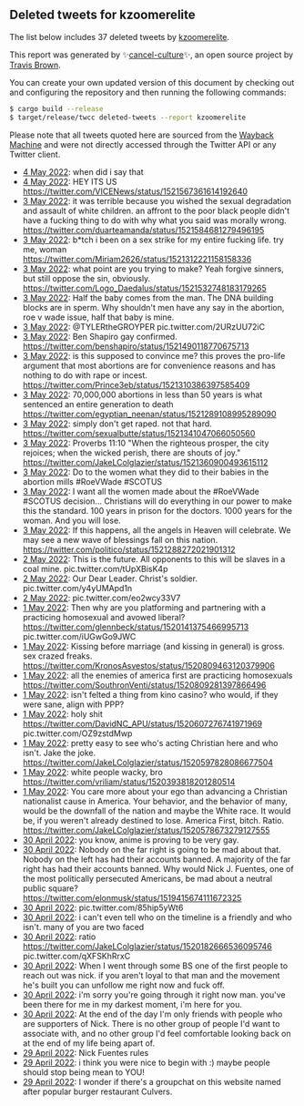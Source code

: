 ## Deleted tweets for kzoomerelite

The list below includes 37 deleted tweets by
[kzoomerelite](https://twitter.com/kzoomerelite).



This report was generated by ✨[cancel-culture](https://github.com/travisbrown/cancel-culture)✨,
an open source project by [Travis Brown](https://twitter.com/travisbrown).

You can create your own updated version of this document by checking out and configuring the
repository and then running the following commands:

```bash
$ cargo build --release
$ target/release/twcc deleted-tweets --report kzoomerelite
```

Please note that all tweets quoted here are sourced from the
[Wayback Machine](https://web.archive.org) and were not directly accessed through the Twitter API or
any Twitter client.

* [ 4 May 2022](https://web.archive.org/web/20220504033930/https://twitter.com/kzoomerelite/status/1521695696927309824): when did i say that <!--1521695696927309824-->
* [ 4 May 2022](https://web.archive.org/web/20220504013638/https://twitter.com/kzoomerelite/status/1521664991065214976): HEY ITS US https://twitter.com/VICENews/status/1521567361614192640 <!--1521664991065214976-->
* [ 3 May 2022](https://web.archive.org/web/20220503223153/https://twitter.com/kzoomerelite/status/1521617466186735617): it was terrible because you wished the sexual degradation and assault of white children. an affront to the poor black people didn't have a fucking thing to do with why what you said was morally wrong. https://twitter.com/duarteamanda/status/1521584681279496195 <!--1521617466186735617-->
* [ 3 May 2022](https://web.archive.org/web/20220503190517/https://twitter.com/kzoomerelite/status/1521566456617578497): b*tch i been on a sex strike for my entire fucking life. try me, woman https://twitter.com/Miriam2626/status/1521312221158158336 <!--1521566456617578497-->
* [ 3 May 2022](https://web.archive.org/web/20220503190145/https://twitter.com/kzoomerelite/status/1521565647880306689): what point are you trying to make? Yeah forgive sinners, but still oppose the sin, obviously. https://twitter.com/Logo_Daedalus/status/1521532748183179265 <!--1521565647880306689-->
* [ 3 May 2022](https://web.archive.org/web/20220503160702/https://twitter.com/kzoomerelite/status/1521521538368950274): Half the baby comes from the man. The DNA building blocks are in sperm. Why shouldn't men have any say in the abortion, roe v wade issue, half that baby is mine. <!--1521521538368950274-->
* [ 3 May 2022](https://web.archive.org/web/20220503154343/https://twitter.com/kzoomerelite/status/1521515596407525380): @TYLERtheGROYPER  pic.twitter.com/2URzUU72iC <!--1521515596407525380-->
* [ 3 May 2022](https://web.archive.org/web/20220503151306/https://twitter.com/kzoomerelite/status/1521507906566430733): Ben Shapiro gay confirmed. https://twitter.com/benshapiro/status/1521490118770675713 <!--1521507906566430733-->
* [ 3 May 2022](https://web.archive.org/web/20220503151148/https://twitter.com/kzoomerelite/status/1521507649476608000): is this supposed to convince me? this proves the pro-life argument that most abortions are for convenience reasons and has nothing to do with rape or incest. https://twitter.com/Prince3eb/status/1521310386397585409 <!--1521507649476608000-->
* [ 3 May 2022](https://web.archive.org/web/20220503150733/https://twitter.com/kzoomerelite/status/1521506595053744131): 70,000,000 abortions in less than 50 years is what sentenced an entire generation to death https://twitter.com/egyptian_neenan/status/1521289108995289090 <!--1521506595053744131-->
* [ 3 May 2022](https://web.archive.org/web/20220503150622/https://twitter.com/kzoomerelite/status/1521506376983449600): simply don't get raped. not that hard. https://twitter.com/sexualbutte/status/1521341047066050560 <!--1521506376983449600-->
* [ 3 May 2022](https://web.archive.org/web/20220503125919/https://twitter.com/kzoomerelite/status/1521474276314042369): Proverbs 11:10 "When the righteous prosper, the city rejoices; when the wicked perish, there are shouts of joy." https://twitter.com/JakeLColglazier/status/1521360900493615112 <!--1521474276314042369-->
* [ 3 May 2022](https://web.archive.org/web/20220503014125/https://twitter.com/kzoomerelite/status/1521303707605946368): Do to the women what they did to their babies in the abortion mills  #RoeVWade   #SCOTUS <!--1521303707605946368-->
* [ 3 May 2022](https://web.archive.org/web/20220503013729/https://twitter.com/kzoomerelite/status/1521302684996972544): I want all the women made about the  #RoeVWade   #SCOTUS  decision... Christians will do everything in our power to make this the standard. 100 years in prison for the doctors. 1000 years for the woman. And you will lose. <!--1521302684996972544-->
* [ 3 May 2022](https://web.archive.org/web/20220503005506/https://twitter.com/kzoomerelite/status/1521291985050644485): If this happens, all the angels in Heaven will celebrate. We may see a new wave of blessings fall on this nation. https://twitter.com/politico/status/1521288272021901312 <!--1521291985050644485-->
* [ 2 May 2022](https://web.archive.org/web/20220502154516/https://twitter.com/kzoomerelite/status/1521153640395952128): This is the future. All opponents to this will be slaves in a coal mine. pic.twitter.com/tUpXBisK4p <!--1521153640395952128-->
* [ 2 May 2022](https://web.archive.org/web/20220502153425/https://twitter.com/kzoomerelite/status/1521150808171204615): Our Dear Leader. Christ's soldier. pic.twitter.com/y4yUMApd1n <!--1521150808171204615-->
* [ 2 May 2022](https://web.archive.org/web/20220502152437/https://twitter.com/kzoomerelite/status/1521148466046681088): pic.twitter.com/eo2wcy33V7 <!--1521148466046681088-->
* [ 1 May 2022](https://web.archive.org/web/20220501221846/https://twitter.com/kzoomerelite/status/1520890273466916866): Then why are you platforming and partnering with a practicing homosexual and avowed liberal?  https://twitter.com/glennbeck/status/1520141375466995713  pic.twitter.com/iUGwGo9JWC <!--1520890273466916866-->
* [ 1 May 2022](https://web.archive.org/web/20220501200636/https://twitter.com/kzoomerelite/status/1520857166760001536): Kissing before marriage (and kissing in general) is gross. sex crazed freaks. https://twitter.com/KronosAsvestos/status/1520809463120379906 <!--1520857166760001536-->
* [ 1 May 2022](https://web.archive.org/web/20220501171321/https://twitter.com/kzoomerelite/status/1520813584699252736): all the enemies of america first are practicing homosexuals https://twitter.com/SouthronVenti/status/1520809281397866496 <!--1520813584699252736-->
* [ 1 May 2022](https://web.archive.org/web/20220501034136/https://twitter.com/kzoomerelite/status/1520608992372084736): isn't felted a thing from kino casino? who would, if they were sane, align with PPP? <!--1520608992372084736-->
* [ 1 May 2022](https://web.archive.org/web/20220501033746/https://twitter.com/kzoomerelite/status/1520608248747130880): holy shit  https://twitter.com/DavidNC_APU/status/1520607276741971969  pic.twitter.com/OZ9zstdMwp <!--1520608248747130880-->
* [ 1 May 2022](https://web.archive.org/web/20220501030406/https://twitter.com/kzoomerelite/status/1520599728588980224): pretty easy to see who's acting Christian here and who isn't. Jake the joke. https://twitter.com/JakeLColglazier/status/1520597828086677504 <!--1520599728588980224-->
* [ 1 May 2022](https://web.archive.org/web/20220501030219/https://twitter.com/kzoomerelite/status/1520598401708085254): white people wacky, bro https://twitter.com/vriliam/status/1520393818201280514 <!--1520598401708085254-->
* [ 1 May 2022](https://web.archive.org/web/20220501020938/https://twitter.com/kzoomerelite/status/1520586121171849216): You care more about your ego than advancing a Christian nationalist cause in America. Your behavior, and the behavior of many, would be the downfall of the nation and maybe the White race.  It would be, if you weren't already destined to lose.  America First, bitch.  Ratio. https://twitter.com/JakeLColglazier/status/1520578673279127555 <!--1520586121171849216-->
* [30 April 2022](https://web.archive.org/web/20220430205845/https://twitter.com/kzoomerelite/status/1520506469325721601): you know, anime is proving to be very gay. <!--1520506469325721601-->
* [30 April 2022](https://web.archive.org/web/20220430133122/https://twitter.com/kzoomerelite/status/1520395235918065665): Nobody on the far right is going to be mad about that. Nobody on the left has had their accounts banned. A majority of the far right has had their accounts banned. Why would Nick J. Fuentes, one of the most politically persecuted Americans, be mad about a neutral public square? https://twitter.com/elonmusk/status/1519415674111672325 <!--1520395235918065665-->
* [30 April 2022](https://web.archive.org/web/20220430132353/https://twitter.com/kzoomerelite/status/1520392267739152384): pic.twitter.com/85hip5yWt6 <!--1520392267739152384-->
* [30 April 2022](https://web.archive.org/web/20220430014115/https://twitter.com/kzoomerelite/status/1520216555862335489): i can't even tell who on the timeline is a friendly and who isn't. many of you are two faced <!--1520216555862335489-->
* [30 April 2022](https://web.archive.org/web/20220430012040/https://twitter.com/kzoomerelite/status/1520211366883250176): ratio  https://twitter.com/JakeLColglazier/status/1520182666536095746  pic.twitter.com/qXFSKhRrxC <!--1520211366883250176-->
* [30 April 2022](https://web.archive.org/web/20220430011917/https://twitter.com/kzoomerelite/status/1520211020500946950): When I went through some BS one of the first people to reach out was nick. if you aren't loyal to that man and the movement he's built you can unfollow me right now and fuck off. <!--1520211020500946950-->
* [30 April 2022](https://web.archive.org/web/20220430011638/https://twitter.com/kzoomerelite/status/1520210422397345792): i'm sorry you're going through it right now man. you've been there for me in my darkest moment, i'm here for you. <!--1520210422397345792-->
* [30 April 2022](https://web.archive.org/web/20220501034814/https://twitter.com/kzoomerelite/status/1520209506910806024): At the end of the day I'm only friends with people who are supporters of Nick.  There is no other group of people I'd want to associate with, and no other group I'd feel comfortable looking back on at the end of my life being apart of. <!--1520209506910806024-->
* [29 April 2022](https://web.archive.org/web/20220429232614/https://twitter.com/kzoomerelite/status/1520182515973206016): Nick Fuentes rules <!--1520182515973206016-->
* [29 April 2022](https://web.archive.org/web/20220429232425/https://twitter.com/kzoomerelite/status/1520182050447364099): i think you were nice to begin with :) maybe people should stop being mean to YOU! <!--1520182050447364099-->
* [29 April 2022](https://web.archive.org/web/20220429231745/https://twitter.com/kzoomerelite/status/1520180568020987912): I wonder if there's a groupchat on this website named after popular burger restaurant Culvers. <!--1520180568020987912-->

